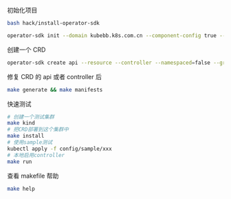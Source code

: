 初始化项目

```bash
bash hack/install-operator-sdk

operator-sdk init --domain kubebb.k8s.com.cn --component-config true --owner kubebb --project-name core --repo github.com/kubebb/core
```

创建一个 CRD

```bash
operator-sdk create api --resource --controller --namespaced=false --group core --version v1alpha1 --kind Repository
```

修复 CRD 的 api 或者 controller 后

```bash
make generate && make manifests
```

快速测试

```bash
# 创建一个测试集群
make kind
# 把CRD部署到这个集群中
make install
# 使用sample测试
kubectl apply -f config/sample/xxx
# 本地启用controller
make run
```

查看 makefile 帮助

```bash
make help
```
